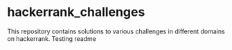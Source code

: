 # hackerrank_challenges
This repository contains solutions to various challenges in different domains on hackerrank.
Testing readme
